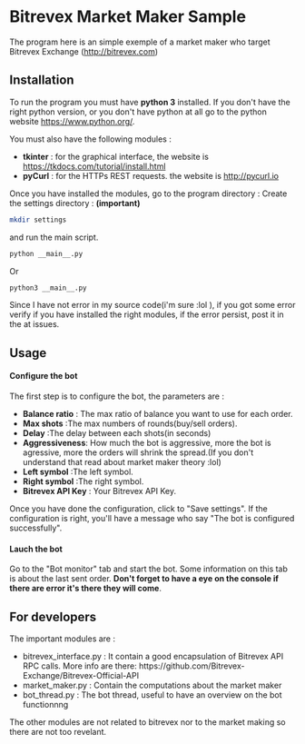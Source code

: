 # Bitrevex Market Maker Sample

The program here is an simple exemple of a market maker who target Bitrevex Exchange (http://bitrevex.com) 

## Installation

To run the program you must have **python 3** installed. If you don't have the right python version, or you don't have python at all go to the python website https://www.python.org/.

You must also have the following modules :

<ul>
<li><b>tkinter</b> : for the graphical interface, the website is <a href="https://tkdocs.com/tutorial/install.html">https://tkdocs.com/tutorial/install.html</a></li>
<li><b>pyCurl</b> : for the HTTPs REST requests. the website is <a href="http://pycurl.io">http://pycurl.io </a> </li>
</ul>

Once you have installed the modules, go to the program directory :
Create the settings directory : <b>(important)</b>
```bash
mkdir settings
```
and run the main script.

```bash
python __main__.py
```

Or 

```bash
python3 __main__.py
```

 Since I have not error in my source code(i'm sure :lol ), if you got some error verify if you have installed the right modules, if the error persist, post it in the at issues.

## Usage

#### Configure the bot

The first step is to configure the bot, the parameters are : 
 
<ul>
<li><b>Balance ratio</b> : The max ratio of balance you want to use for each order.</li>
<li><b>Max shots</b> :The max numbers of rounds(buy/sell orders). </li>
<li><b>Delay</b> :The delay between each shots(in seconds)</li>
<li><b>Aggressiveness</b>: How much the bot is aggressive, more the bot is agressive, more the orders will shrink the spread.(If you don't understand that read about market maker theory :lol)</li>
<li><b>Left symbol</b> :The left symbol.</li>
<li><b>Right symbol</b> :The right symbol.</li>
<li><b>Bitrevex API Key</b> : Your Bitrevex API Key.</li>
</ul>

Once you have done the configuration, click to "Save settings".
If the configuration is right, you'll have a message who say "The bot is configured successfully".


#### Lauch the bot

Go to the "Bot monitor" tab and start the bot. Some information on this tab is about the last sent order. **Don't forget to have a eye on the console if there are error it's there they will come**. 



## For developers

The important modules are : 
<ul>
<li>bitrevex_interface.py : It contain a good encapsulation of Bitrevex API RPC calls. More info are there: https://github.com/Bitrevex-Exchange/Bitrevex-Official-API</li>
<li>market_maker.py : Contain the computations about the market maker</li>
<li>bot_thread.py : The bot thread, useful to have an overview on the bot functionnng</li>
</ul>

The other modules are not related to bitrevex nor to the market making so there are not too revelant. 
